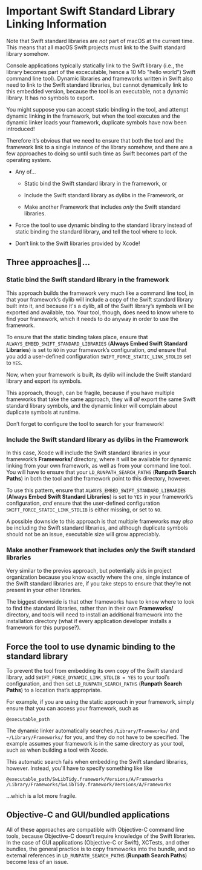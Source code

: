 # Important Swift Standard Library Linking Information

Note that Swift standard libraries are _not_ part of macOS at the current time.
This means that all macOS Swift projects must link to the Swift standard
library somehow.

Console applications typically statically link to the Swift library (i.e.,
the library becomes part of the excecutable, hence a 10 Mb "hello world")
Swift command line tool). Dynamic libraries and frameworks written in Swift also
need to link to the Swift standard libraries, but cannot dynamically link to
this embedded version, because the tool is an executable, not a dynamic library.
It has no symbols to export.

You might suppose you can accept static binding in the tool, and attempt dynamic
linking in the framework, but when the tool executes and the dynamic linker
loads your framework, duplicate symbols have now been introduced!

Therefore it’s obvious that we need to ensure that both the tool and the
framework link to a single instance of the library somehow, and there are a
few approaches to doing so until such time as Swift becomes part of the
operating system.

  - Any of…

    - Static bind the Swift standard library in the framework, or

    - Include the Swift standard library as dylibs in the Framework, or

    - Make another Framework that includes _only_ the Swift standard libraries.

  - Force the tool to use dynamic binding to the standard library instead of
    static binding the standard library, and tell the tool where to look.

  - Don’t link to the Swift libraries provided by Xcode!


## Three approaches…

### Static bind the Swift standard library in the framework

This approach builds the framework very much like a command line tool, in that
your framework’s dylib will include a copy of the Swift standard library built
into it, and because it's a dylib, all of the Swift library’s symbols will be
exported and available, too. Your tool, though, does need to know where to find
your framework, which it needs to do anyway in order to use the framework.

To ensure that the static binding takes place, ensure that
`ALWAYS_EMBED_SWIFT_STANDARD_LIBRARIES` (**Always Embed Swift Standard
Libraries**) is set to `NO` in your framework’s configuration, _and_ ensure
that you add a user-defined configuration `SWIFT_FORCE_STATIC_LINK_STDLIB`
set to `YES`.

Now, when your framework is built, its dylib will include the Swift standard
library and export its symbols.

This approach, though, can be fragile, because if you have multiple frameworks
that take the same approach, they will _all_ export the same Swift standard
library symbols, and the dynamic linker will complain about duplicate symbols
at runtime.

Don’t forget to configure the tool to search for your framework!


### Include the Swift standard library as dylibs in the Framework

In this case, Xcode will include the Swift standard libraries in your
framework’s **Frameworks/** directory, where it will be available for dynamic
linking from your own framework, as well as from your command line tool. You
will have to ensure that your `LD_RUNPATH_SEARCH_PATHS` (**Runpath Search
Paths**) in both the tool and the framework point to this directory, however.

To use this pattern, ensure that `ALWAYS_EMBED_SWIFT_STANDARD_LIBRARIES`
(**Always Embed Swift Standard Libraries**) is set to `YES` in your framework’s
configuration, _and_ ensure that the user-defined configuration
`SWIFT_FORCE_STATIC_LINK_STDLIB` is either missing, or set to `NO`.

A possible downside to this approach is that multiple frameworks may _also_ be
including the Swift standard libraries, and although duplicate symbols should
not be an issue, executable size will grow appreciably.


### Make another Framework that includes _only_ the Swift standard libraries

Very similar to the previos approach, but potentially aids in project
organization because you know exactly where the one, single instance of the
Swift standard libraries are, if you take steps to ensure that they’re not
present in your other libraries.

The biggest downside is that other frameworks have to know where to look to find
the standard libraries, rather than in their own **Frameworks/** directory, and
tools will need to install an additional framework into the installation
directory (what if every application developer installs a framework for this
purpose?).


## Force the tool to use dynamic binding to the standard library

To prevent the tool from embedding its own copy of the Swift standard library,
add `SWIFT_FORCE_DYNAMIC_LINK_STDLIB = YES` to your tool’s configuration,
and then set `LD_RUNPATH_SEARCH_PATHS` (**Runpath Search Paths**) to a location
that’s appropriate.

For example, if you are using the static approach in your framework, simply
ensure that you can access your framework, such as

~~~
@executable_path
~~~

The dynamic linker automatically searches `/Library/Frameworks/` and
`~/Library/Frameworks/` for you, and they do not have to be specified. The
example assumes your framework is in the same directory as your tool, such as
when building a tool with Xcode.

This automatic search fails when embedding the Swift standard libraries,
however. Instead, you'll have to specify something like like

~~~
@executable_path/SwLibTidy.framework/Versions/A/Frameworks
/Library/Frameworks/SwLibTidy.framework/Versions/A/Frameworks
~~~

…which is a lot more fragile.


## Objective-C and GUI/bundled applications

All of these approaches are compatible with Objective-C command line tools,
because Objective-C doesn’t require knowledge of the Swift libraries. In the
case of GUI applications (Objective-C or Swift), XCTests, and other bundles,
the general practice is to copy frameworks into the bundle, and so external
references in `LD_RUNPATH_SEARCH_PATHS` (**Runpath Search Paths**) become less
of an issue.

